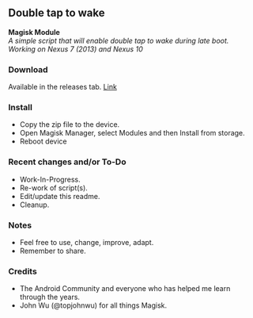 ## Double tap to wake

**Magisk Module**  
_A simple script that will enable double tap to wake during late boot._  
_Working on Nexus 7 (2013) and Nexus 10_  

### Download
Available in the releases tab. [Link](https://github.com/ipdev99/mModule_dt2w/releases)

### Install
- Copy the zip file to the device.
- Open Magisk Manager, select Modules and then Install from storage.
- Reboot device

### Recent changes and/or To-Do
- Work-In-Progress.
- Re-work of script(s).
- Edit/update this readme.
- Cleanup.

### Notes
- Feel free to use, change, improve, adapt.
 - Remember to share.

### Credits
- The Android Community and everyone who has helped me learn through the years.
- John Wu (@topjohnwu) for all things Magisk.
